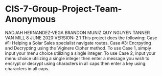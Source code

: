 # CIS-7-Group-Project-Team-Anonymous
NADJAH HERNANDEZ-VEGA BRANDON MUNIZ QUY NGUYEN TANNER VAN MILL
8 JUNE 2020
VERSION: 2.1
This project does the following:
Case #1: Helping a Solar Sales specialist navigate routes.
Case #3: Encrpyting and Decrypting using the Viginere Cipher method.
To use Case 1, simply input your menu choice utilizing a single integer.
To use Case 2, input your menu choice utilizing a single integer then
 enter a message you wish to encrypt or decrypt using characters in all caps
 then enter a key using characters in all caps.
